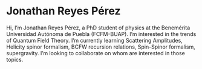 # Jonathan Reyes Pérez

Hi, I’m Jonathan Reyes Pérez, a PhD student of physics at the Benemérita Universidad Autónoma de Puebla (FCFM-BUAP). I’m interested in the trends of Quantum Field Theory.  I’m currently learning Scattering Amplitudes, Helicity spinor formalism, BCFW recursion relations, Spin-Spinor formalism, supergravity. I’m looking to collaborate on whom are interested in those topics.
